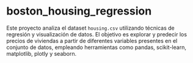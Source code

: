 # boston_housing_regression

Este proyecto analiza el dataset `housing.csv` utilizando técnicas de regresión y visualización de datos. El objetivo es explorar y predecir los precios de viviendas a partir de diferentes variables presentes en el conjunto de datos, empleando herramientas como pandas, scikit-learn, matplotlib, plotly y seaborn.